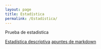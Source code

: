 ```yaml
---
layout: page
title: Estadística
permalink: /Estadística/
---
```


Prueba de estadistica

[Estadística descriptiva](/estadistica/estadistica-descriptiva.md)
[apuntes de markdown](/posts/2023-06-04-apuntes-markdown.markdown)